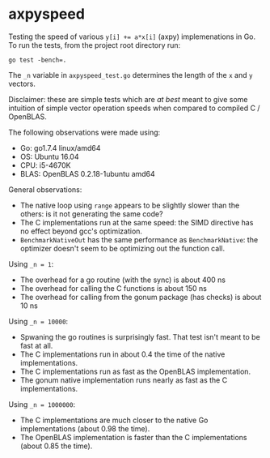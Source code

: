 # axpyspeed

Testing the speed of various `y[i] += a*x[i]` (axpy) implemenations in Go. To run the tests, from the project root directory run:

`go test -bench=.`

The `_n` variable in `axpyspeed_test.go` determines the length of the `x` and `y` vectors.

Disclaimer: these are simple tests which are _at best_ meant to give some intuition of simple vector operation speeds when compared to compiled C / OpenBLAS.

The following observations were made using:
* Go: go1.7.4 linux/amd64
* OS: Ubuntu 16.04
* CPU: i5-4670K
* BLAS: OpenBLAS 0.2.18-1ubuntu amd64

General observations:
* The native loop using `range` appears to be slightly slower than the others: is it not generating the same code?
* The C implementations run at the same speed: the SIMD directive has no effect beyond gcc's optimization.
* `BenchmarkNativeOut` has the same performance as `BenchmarkNative`: the optimizer doesn't seem to be optimizing out the function call.

Using `_n = 1`:
* The overhead for a go routine (with the sync) is about 400 ns
* The overhead for calling the C functions is about 150 ns
* The overhead for calling from the gonum package (has checks) is about 10 ns

Using `_n = 10000`:
* Spwaning the go routines is surprisingly fast. That test isn't meant to be fast at all.
* The C implementations run in about 0.4 the time of the native implementations.
* The C implementations run as fast as the OpenBLAS implementation.
* The gonum native implementation runs nearly as fast as the C implementations.

Using `_n = 1000000`:
* The C implementations are much closer to the native Go implementations (about 0.98 the time).
* The OpenBLAS implementation is faster than the C implementations (about 0.85 the time).
